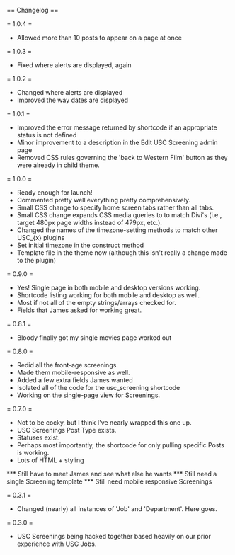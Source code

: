 == Changelog ==

= 1.0.4 =
* Allowed more than 10 posts to appear on a page at once

= 1.0.3 =
* Fixed where alerts are displayed, again

= 1.0.2 =
* Changed where alerts are displayed
* Improved the way dates are displayed

= 1.0.1 =
* Improved the error message returned by shortcode if an appropriate status is not defined  
* Minor improvement to a description in the Edit USC Screening admin page  
* Removed CSS rules governing the 'back to Western Film' button as they were already in child theme.

= 1.0.0 =
* Ready enough for launch!
* Commented pretty well everything pretty comprehensively.
* Small CSS change to specify home screen tabs rather than all tabs.
* Small CSS change expands CSS media queries to to match Divi's (i.e., target 480px page widths instead of 479px, etc.).
* Changed the names of the timezone-setting methods to match other USC_{x} plugins
* Set initial timezone in the construct method
* Template file in the theme now (although this isn't really a change made to the plugin)

= 0.9.0 =
* Yes!  Single page in both mobile and desktop versions working.
* Shortcode listing working for both mobile and desktop as well.
* Most if not all of the empty strings/arrays checked for.
* Fields that James asked for working great.

= 0.8.1 =
* Bloody finally got my single movies page worked out

= 0.8.0 =
* Redid all the front-age screenings.
* Made them mobile-responsive as well.
* Added a few extra fields James wanted
* Isolated all of the code for the usc_screening shortcode
* Working on the single-page view for Screenings.

= 0.7.0 =
* Not to be cocky, but I think I've nearly wrapped this one up.
* USC Screenings Post Type exists.
* Statuses exist.
* Perhaps most importantly, the shortcode for only pulling specific Posts is working.
* Lots of HTML + styling

*** Still have to meet James and see what else he wants
*** Still need a single Screening template
*** Still need mobile responsive Screenings

= 0.3.1 =
* Changed (nearly) all instances of 'Job' and 'Department'.  Here goes.

= 0.3.0 =
* USC Screenings being hacked together based heavily on our prior experience with USC Jobs.
